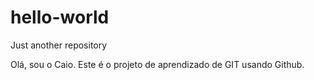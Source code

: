 # hello-world
Just another repository

Olá, sou o Caio.
Este é o projeto de aprendizado de GIT usando Github.
